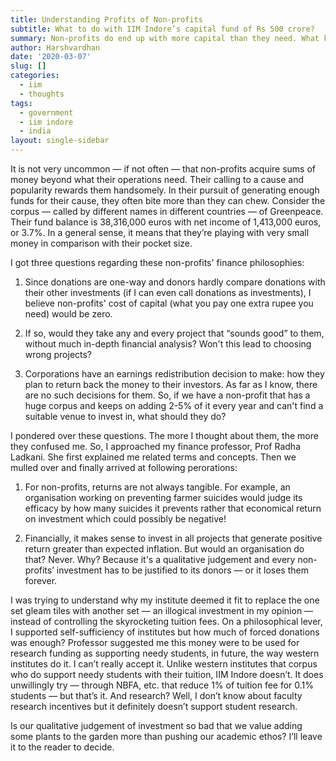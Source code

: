 ```yaml
---
title: Understanding Profits of Non-profits
subtitle: What to do with IIM Indore’s capital fund of Rs 500 crore?
summary: Non-profits do end up with more capital than they need. What kind of earnings redistribution system do they need?
author: Harshvardhan
date: '2020-03-07'
slug: []
categories:
  - iim
  - thoughts
tags:
  - government
  - iim indore
  - india
layout: single-sidebar
---
```


It is not very uncommon — if not often — that non-profits acquire sums of money beyond what their operations need. Their calling to a cause and popularity rewards them handsomely. In their pursuit of generating enough funds for their cause, they often bite more than they can chew. Consider the corpus — called by different names in different countries — of Greenpeace. Their fund balance is 38,316,000 euros with net income of 1,413,000 euros, or 3.7%. In a general sense, it means that they’re playing with very small money in comparison with their pocket size.

I got three questions regarding these non-profits' finance philosophies:

1. Since donations are one-way and donors hardly compare donations with their other investments (if I can even call donations as investments), I believe non-profits' cost of capital (what you pay one extra rupee you need) would be zero.

2. If so, would they take any and every project that “sounds good” to them, without much in-depth financial analysis? Won't this lead to choosing wrong projects?

3. Corporations have an earnings redistribution decision to make: how they plan to return back the money to their investors. As far as I know, there are no such decisions for them. So, if we have a non-profit that has a huge corpus and keeps on adding 2-5% of it every year and can't find a suitable venue to invest in, what should they do?

I pondered over these questions. The more I thought about them, the more they confused me. So, I approached my finance professor, Prof Radha Ladkani. She first explained me related terms and concepts. Then we mulled over and finally arrived at following perorations:

1. For non-profits, returns are not always tangible. For example, an organisation working on preventing farmer suicides would judge its efficacy by how many suicides it prevents rather that economical return on investment which could possibly be negative!

2. Financially, it makes sense to invest in all projects that generate positive return greater than expected inflation. But would an organisation do that? Never. Why? Because it's a qualitative judgement and every non-profits’ investment has to be justified to its donors — or it loses them forever.

I was trying to understand why my institute deemed it fit to replace the one set gleam tiles with another set — an illogical investment in my opinion — instead of controlling the skyrocketing tuition fees. On a philosophical lever, I supported self-sufficiency of institutes but how much of forced donations was enough? Professor suggested me this money were to be used for research funding as supporting needy students, in future, the way western institutes do it. I can’t really accept it. Unlike western institutes that corpus who do support needy students with their tuition, IIM Indore doesn’t. It does unwillingly try — through NBFA, etc. that reduce 1% of tuition fee for 0.1% students — but that’s it. And research? Well, I don’t know about faculty research incentives but it definitely doesn’t support student research.

Is our qualitative judgement of investment so bad that we value adding some plants to the garden more than pushing our academic ethos? I’ll leave it to the reader to decide.
